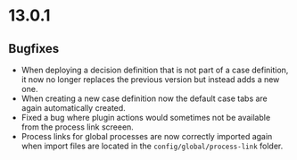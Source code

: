 # 13.0.1

## Bugfixes

* When deploying a decision definition that is not part of a case definition, it now no longer replaces the previous 
version but instead adds a new one.
* When creating a new case definition now the default case tabs are again automatically created.
* Fixed a bug where plugin actions would sometimes not be available from the process link screeen.
* Process links for global processes are now correctly imported again when import files are located in the 
`config/global/process-link` folder.
